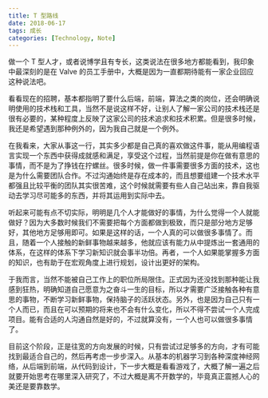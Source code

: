 ```yaml
---
title: T 型路线
date: 2018-06-17
tags: 成长
categories: [Technology, Note]
---
```


做一个 T 型人才，或者说博学且有专长，这类说法在很多地方都能看到，我印象中最深刻的是在 Valve 的员工手册中，大概是因为一直都期待能有一家企业回应这种说法吧。

<!-- more -->

看看现在的招聘，基本都指明了要什么后端，前端，算法之类的岗位，还会明确说明使用的技术栈和工具，当然不是说这样不好，让别人了解一家公司的技术栈还是很有必要的，某种程度上反映了这家公司的技术追求和技术积累。但是很多时候，我还是希望遇到那种例外的，因为我自己就是一个例外。

在我看来，大家从事这一行，其实多少都是自己真的喜欢做这件事，能从用编程语言实现一个东西中获得成就感和满足，享受这个过程，当然前提是你在做有意思的事情，而不是为了挣钱在拧螺丝。很多时候，做一件事需要很多方面的技术，这也是为什么需要团队合作。不过沟通始终是存在成本的，而且想要组建一个技术水平都强且比较平衡的团队其实很苦难，这个时候就需要有些人自己站出来，靠自我驱动去学习尽可能多的东西，并将其运用到实际中去。

听起来可能有点不切实际，明明是几个人才能做好的事情，为什么觉得一个人就能做好？因为大多数时候我们不需要把每个方面都做到极致，而只是部分地方足够好，其他地方足够用即可。如果是这样的话，一个人真的可以做很多事情了。而且，随着一个人接触的新鲜事物越来越多，他就应该有能力从中提炼出一套通用的体系，在这样的体系下学习新知识就会事半功倍。再者，一个人如果能掌握多方面的知识，也有助于在宏观角度上进行规划，设计出更好的架构。

于我而言，当然不能被自己工作上的职位所局限住。正式因为还没找到那种能让我感到狂热，明确知道自己愿意为之奋斗一生的目标，所以才需要广泛接触各种有意思的事物，不断学习新鲜事物，保持脑子的活跃状态。另外，也是因为自己只有一个人而已，而且在可以预期的将来也不会有什么变化，所以不得不尝试一个人完成项目。能有合适的人沟通自然是好的，不过就算没有，一个人也可以做很多事情了。

目前这个阶段，正是往宽的方向发展的时候，只有尝试过足够多的方向，才有可能找到最适合自己的，然后再考虑一步步深入。从基本的机器学习到各种深度神经网络，从后端到前端，从代码到设计，下一步大概是看看游戏了，大概了解一遍之后就要开始思考在哪里深入研究了，不过大概是离不开数学的，毕竟真正震撼人心的美还是要靠数学。
